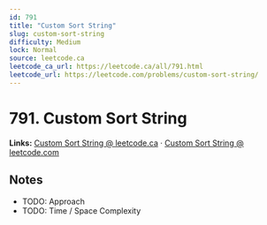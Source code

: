 ```yaml
--- 
id: 791
title: "Custom Sort String"
slug: custom-sort-string
difficulty: Medium
lock: Normal
source: leetcode.ca
leetcode_ca_url: https://leetcode.ca/all/791.html
leetcode_url: https://leetcode.com/problems/custom-sort-string/
---
```


# 791. Custom Sort String

**Links:** [Custom Sort String @ leetcode.ca](https://leetcode.ca/all/791.html) · [Custom Sort String @ leetcode.com](https://leetcode.com/problems/custom-sort-string/)

## Notes
- TODO: Approach
- TODO: Time / Space Complexity
